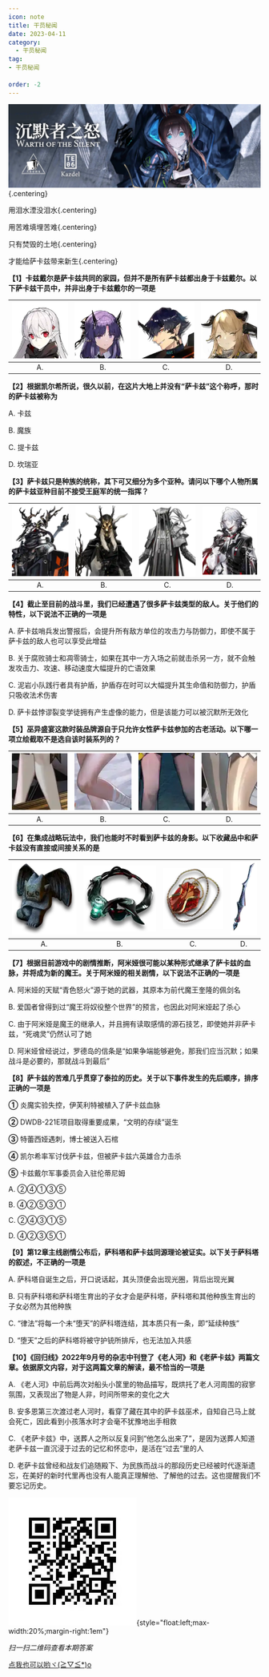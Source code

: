 ```yaml
---
icon: note
title: 干员秘闻
date: 2023-04-11
category:
  - 干员秘闻
tag:
- 干员秘闻

order: -2
---
```

<!-- more -->

![](./res/ope_sec/topic.webp) {.centering}

用泪水湮没泪水{.centering}

用苦难填埋苦难{.centering}

只有焚毁的土地{.centering}

才能给萨卡兹带来新生{.centering}

**【1】卡兹戴尔是萨卡兹共同的家园，但并不是所有萨卡兹都出身于卡兹戴尔。以下萨卡兹干员中，并非出身于卡兹戴尔的一项是**

| ![](./res/ope_sec/q1_1.webp) | ![](./res/ope_sec/q1_2.webp) | ![](./res/ope_sec/q1_3.webp) | ![](./res/ope_sec/q1_4.webp) |
| :---: | :---: | :---: | :---: |
| A. | B. | C. | D. |

**【2】根据凯尔希所说，很久以前，在这片大地上并没有“萨卡兹”这个称呼，那时的萨卡兹被称为**

A. 卡兹

B. 魔族

C. 提卡兹

D. 坎瑞亚

**【3】萨卡兹只是种族的统称，其下可又细分为多个亚种。请问以下哪个人物所属的萨卡兹亚种目前不接受王庭军的统一指挥？**

| ![](./res/ope_sec/q3_1.webp) | ![](./res/ope_sec/q3_2.webp) | ![](./res/ope_sec/q3_3.webp) | ![](./res/ope_sec/q3_4.webp) |
| :---: | :---: | :---: | :---: |
| A. | B. | C. | D. |

**【4】截止至目前的战斗里，我们已经遭遇了很多萨卡兹类型的敌人。关于他们的特性，以下说法不正确的一项是**

A. 萨卡兹哨兵发出警报后，会提升所有敌方单位的攻击力与防御力，即使不属于萨卡兹的敌人也可以享受此增益

B. 关于腐败骑士和凋零骑士，如果在其中一方入场之前就击杀另一方，就不会触发攻击力、攻速、移动速度大幅提升的亡语效果

C. 泥岩小队践行者具有护盾，护盾存在时可以大幅提升其生命值和防御力，护盾只吸收法术伤害

D. 萨卡兹悖谬裂变学徒拥有产生虚像的能力，但是该能力可以被沉默所无效化

**【5】巫异盛宴这款时装品牌源自于只允许女性萨卡兹参加的古老活动。以下哪一项立绘截取不是选自该时装系列的？**

| ![](./res/ope_sec/q5_1.webp) | ![](./res/ope_sec/q5_2.webp) | ![](./res/ope_sec/q5_3.webp) | ![](./res/ope_sec/q5_4.webp) |
| :---: | :---: | :---: | :---: |
| A. | B. | C. | D. |

**【6】在集成战略玩法中，我们也能时不时看到萨卡兹的身影。以下收藏品中和萨卡兹没有直接或间接关系的是**

| ![](./res/ope_sec/q6_1.webp) | ![](./res/ope_sec/q6_2.webp) | ![](./res/ope_sec/q6_3.webp) | ![](./res/ope_sec/q6_4.webp) |
| :---: | :---: | :---: | :---: |
| A. | B. | C. | D. |

**【7】根据目前游戏中的剧情推断，阿米娅很可能以某种形式继承了萨卡兹的血脉，并将成为新的魔王。关于阿米娅的相关剧情，以下说法不正确的一项是**

A. 阿米娅的天赋“青色怒火”源于她的武器，其原本为前代魔王奎隆的佩剑名

B. 爱国者曾得到过“魔王将奴役整个世界”的预言，也因此对阿米娅起了杀心

C. 由于阿米娅是魔王的继承人，并且拥有读取感情的源石技艺，即使她并非萨卡兹，“死魂灵”仍然认可了她

D. 阿米娅曾经说过，罗德岛的信条是“如果争端能够避免，那我们应当沉默；如果战斗是必要的，那就战斗到最后”

**【8】萨卡兹的苦难几乎贯穿了泰拉的历史。关于以下事件发生的先后顺序，排序正确的一项是**

**①** 炎魔实验失控，伊芙利特被植入了萨卡兹血脉

**②** DWDB-221E项目取得重要成果，“文明的存续”诞生

**③** 特蕾西娅遇刺，博士被送入石棺

**④** 凯尔希率军讨伐萨卡兹，但被萨卡兹六英雄合力击杀

**⑤** 卡兹戴尔军事委员会入驻伦蒂尼姆

A. ②④①③⑤

B. ④②⑤③①

C. ②④③①⑤

D. ④②③⑤①

**【9】第12章主线剧情公布后，萨科塔和萨卡兹同源理论被证实。以下关于萨科塔的叙述，不正确的一项是**

A. 萨科塔自诞生之后，开口说话起，其头顶便会出现光圈，背后出现光翼

B. 只有萨科塔和萨科塔生育出的子女才会是萨科塔，萨科塔和其他种族生育出的子女必然为其他种族

C. “律法”将每一个未“堕天”的萨科塔连结，其本质只有一条，即“延续种族”

D. “堕天”之后的萨科塔将被守护铳所排斥，也无法加入共感

**【10】《回归线》2022年9月号的杂志中刊登了《老人河》和《老萨卡兹》两篇文章。依据原文内容，对于这两篇文章的解读，最不恰当的一项是**

A. 《老人河》中前后两次对船头小筐里的物品描写，既烘托了老人河周围的寂寥氛围，又表现出了物是人非，时间所带来的变化之大

B. 安多恩第三次渡过老人河时，看穿了藏在其中的萨卡兹巫术，自知自己马上就会死亡，因此看到小孩落水时才会毫不犹豫地出手相救

C. 《老萨卡兹》中，送葬人之所以反复问到“他怎么出来了”，是因为送葬人知道老萨卡兹一直沉浸于过去的记忆和怀恋中，是活在“过去”里的人

D. 老萨卡兹曾经和战友们追随殿下、为民族而战斗的那段历史已经被时代逐渐遗忘，在美好的新时代里再也没有人能真正理解他、了解他的过去。这也提醒我们不要忘记历史。

![](./res/ope_sec/answer.webp){style="float:left;max-width:20%;margin-right:1em"}

*扫一扫二维码查看本期答案*

[点我也可以哟ヾ(≧▽≦*)o](https://www.wjx.cn/vm/m0QHMI0.aspx)<eod />

<ArticleAd />